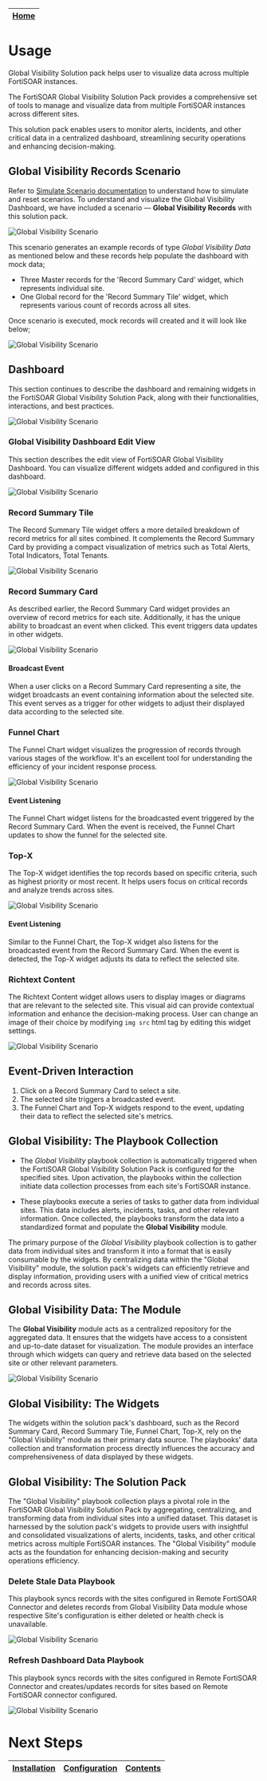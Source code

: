 | [Home](../README.md) |
|----------------------|

# Usage

Global Visibility Solution pack helps user to visualize data across multiple FortiSOAR instances.

The FortiSOAR Global Visibility Solution Pack provides a comprehensive set of tools to manage and visualize data from multiple FortiSOAR instances across different sites.

This solution pack enables users to monitor alerts, incidents, and other critical data in a centralized dashboard, streamlining security operations and enhancing decision-making.

## Global Visibility Records Scenario
Refer to [Simulate Scenario documentation](https://github.com/fortinet-fortisoar/solution-pack-soc-simulator/blob/develop/docs/usage.md) to understand how to simulate and reset scenarios.
To understand and visualize the Global Visibility Dashboard, we have included a scenario &mdash; **Global Visibility Records** with this solution pack. 

![Global Visibility Scenario](./res/global-visibility-scenario-01.png)
    
This scenario generates an example records of type *Global Visibility Data* as mentioned below and these records help populate the dashboard with mock data;
 - Three Master records for the 'Record Summary Card' widget, which represents individual site.
 - One Global record for the 'Record Summary Tile' widget, which represents various count of records across all sites.

Once scenario is executed, mock records will created and it will look like below;
    
![Global Visibility Scenario](./res/global-visibility-data-01.png)
 

## Dashboard
This section continues to describe the dashboard and remaining widgets in the FortiSOAR Global Visibility Solution Pack, along with their functionalities, interactions, and best practices.

![Global Visibility Scenario](./res/global-visibility-dashboard-00.png)

### Global Visibility Dashboard Edit View
This section describes the edit view of FortiSOAR Global Visibility Dashboard. You can visualize different widgets added and configured in this dashboard.

![Global Visibility Scenario](./res/global-visibility-dashboard-edit-01.png)

### Record Summary Tile
The Record Summary Tile widget offers a more detailed breakdown of record metrics for all sites combined. It complements the Record Summary Card by providing a compact visualization of metrics such as Total Alerts, Total Indicators, Total Tenants.

![Global Visibility Scenario](./res/global-visibility-dashboard-widget-01.png)

### Record Summary Card
As described earlier, the Record Summary Card widget provides an overview of record metrics for each site. Additionally, it has the unique ability to broadcast an event when clicked. This event triggers data updates in other widgets.

![Global Visibility Scenario](./res/global-visibility-dashboard-widget-02.png)

#### Broadcast Event
When a user clicks on a Record Summary Card representing a site, the widget broadcasts an event containing information about the selected site. This event serves as a trigger for other widgets to adjust their displayed data according to the selected site.

### Funnel Chart
The Funnel Chart widget visualizes the progression of records through various stages of the workflow. It's an excellent tool for understanding the efficiency of your incident response process.

![Global Visibility Scenario](./res/global-visibility-dashboard-widget-04.png)

#### Event Listening

The Funnel Chart widget listens for the broadcasted event triggered by the Record Summary Card. When the event is received, the Funnel Chart updates to show the funnel for the selected site.

### Top-X
The Top-X widget identifies the top records based on specific criteria, such as highest priority or most recent. It helps users focus on critical records and analyze trends across sites.

![Global Visibility Scenario](./res/global-visibility-dashboard-widget-03.png)

#### Event Listening

Similar to the Funnel Chart, the Top-X widget also listens for the broadcasted event from the Record Summary Card. When the event is detected, the Top-X widget adjusts its data to reflect the selected site.

### Richtext Content
The Richtext Content widget allows users to display images or diagrams that are relevant to the selected site. This visual aid can provide contextual information and enhance the decision-making process. User can change an image of their choice by modifying `img src` html tag by editing this widget settings.

![Global Visibility Scenario](./res/global-visibility-dashboard-widget-05.png)

## Event-Driven Interaction

1. Click on a Record Summary Card to select a site.
2. The selected site triggers a broadcasted event.
3. The Funnel Chart and Top-X widgets respond to the event, updating their data to reflect the selected site's metrics.


## Global Visibility: The Playbook Collection

- The *Global Visibility* playbook collection is automatically triggered when the FortiSOAR Global Visibility Solution Pack is configured for the specified sites. Upon activation, the playbooks within the collection initiate data collection processes from each site's FortiSOAR instance.

- These playbooks execute a series of tasks to gather data from individual sites. This data includes alerts, incidents, tasks, and other relevant information. Once collected, the playbooks transform the data into a standardized format and populate the **Global Visibility** module.

The primary purpose of the *Global Visibility* playbook collection is to gather data from individual sites and transform it into a format that is easily consumable by the widgets. By centralizing data within the "Global Visibility" module, the solution pack's widgets can efficiently retrieve and display information, providing users with a unified view of critical metrics and records across sites.

## Global Visibility Data: The Module

The **Global Visibility** module acts as a centralized repository for the aggregated data. It ensures that the widgets have access to a consistent and up-to-date dataset for visualization. The module provides an interface through which widgets can query and retrieve data based on the selected site or other relevant parameters.

![Global Visibility Scenario](./res/global-visibility-module.png)

## Global Visibility: The Widgets

The widgets within the solution pack's dashboard, such as the Record Summary Card, Record Summary Tile, Funnel Chart, Top-X, rely on the "Global Visibility" module as their primary data source. The playbooks' data collection and transformation process directly influences the accuracy and comprehensiveness of data displayed by these widgets.

## Global Visibility: The Solution Pack

The "Global Visibility" playbook collection plays a pivotal role in the FortiSOAR Global Visibility Solution Pack by aggregating, centralizing, and transforming data from individual sites into a unified dataset. This dataset is harnessed by the solution pack's widgets to provide users with insightful and consolidated visualizations of alerts, incidents, tasks, and other critical metrics across multiple FortiSOAR instances. The "Global Visibility" module acts as the foundation for enhancing decision-making and security operations efficiency.


### Delete Stale Data Playbook
This playbook syncs records with the sites configured in Remote FortiSOAR Connector and deletes records from Global Visibility Data module whose respective Site's configuration is either deleted or health check is unavailable.

![Global Visibility Scenario](./res/global-visibility-data-02.png)

### Refresh Dashboard Data Playbook
This playbook syncs records with the sites configured in Remote FortiSOAR Connector and creates/updates records for sites based on Remote FortiSOAR connector configured.

![Global Visibility Scenario](./res/global-visibility-pb-01.png)


# Next Steps

| [Installation](./setup.md#installation) | [Configuration](./setup.md#configuration) | [Contents](./contents.md) |
|-----------------------------------------|-------------------------------------------|---------------------------|
